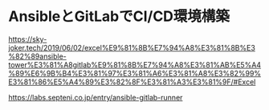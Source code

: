 # AnsibleとGitLabでCI/CD環境構築
https://sky-joker.tech/2019/06/02/excel%E9%81%8B%E7%94%A8%E3%81%8B%E3%82%89ansible-tower%E3%81%A8gitlab%E9%81%8B%E7%94%A8%E3%81%AB%E5%A4%89%E6%9B%B4%E3%81%97%E3%81%A6%E3%81%A8%E3%82%99%E3%81%86%E5%A4%89%E3%82%8F%E3%81%A3%E3%81%9F/#Excel  
  

https://labs.septeni.co.jp/entry/ansible-gitlab-runner  

